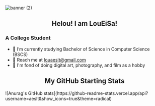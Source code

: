 ![banner (2)](https://user-images.githubusercontent.com/115735489/222916685-2642684d-47a6-45b5-abc4-0bf2dba52d97.png)

<h2 align="center">Helou! I am LouEiSa!</h2>
<h3> A College Student</h3>

- 🍃 I’m currently studying Bachelor of Science in Computer Science (BSCS)
- 📧 Reach me at louaeslt@gmail.com
- 🌃 I'm fond of doing digital art, photography, and film as a hobby


<h2 align="center">My GitHub Starting Stats</h2>
![Anurag's GitHub stats](https://github-readme-stats.vercel.app/api?username=aeslt&show_icons=true&theme=radical)
